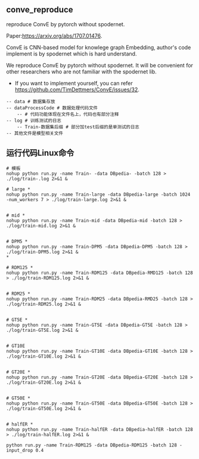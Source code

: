 ## conve_reproduce
reproduce ConvE by pytorch without spodernet.

Paper:https://arxiv.org/abs/1707.01476.

ConvE is CNN-based model for knowlege graph Embedding, author's code implement is by spodernet which is hard understand.

We reproduce ConvE by pytorch without spodernet. It will be convenient for other researchers who are not familiar with the spodernet lib.

- If you want to implement yourself, you can refer https://github.com/TimDettmers/ConvE/issues/32.

```
-- data # 数据集存放
-- dataProcessCode # 数据处理代码文件
    -- # 代码功能体现在文件名上，代码也有部分注释
-- log # 训练测试的日志
    -- Train-数据集后缀 # 部分加test后缀的是单测试的日志
-- 其他文件是模型相关文件  

```

## 运行代码Linux命令
```
# 模板
nohup python run.py -name Train- -data DBpedia- -batch 128 > ./log/train-.log 2>&1 &

# large *
nohup python run.py -name Train-large -data DBpedia-large -batch 1024 -num_workers 7 > ./log/train-large.log 2>&1 &


# mid *
nohup python run.py -name Train-mid -data DBpedia-mid -batch 128 > ./log/train-mid.log 2>&1 &


# DPM5 *
nohup python run.py -name Train-DPM5 -data DBpedia-DPM5 -batch 128 > ./log/train-DPM5.log 2>&1 &
*

# RDM125 *
nohup python run.py -name Train-RDM125 -data DBpedia-RMD125 -batch 128 > ./log/train-RDM125.log 2>&1 &


# RDM25 * 
nohup python run.py -name Train-RDM25 -data DBpedia-RMD25 -batch 128 > ./log/train-RDM25.log 2>&1 &


# GT5E *
nohup python run.py -name Train-GT5E -data DBpedia-GT5E -batch 128 > ./log/train-GT5E.log 2>&1 &


# GT10E
nohup python run.py -name Train-GT10E -data DBpedia-GT10E -batch 128 > ./log/train-GT10E.log 2>&1 &


# GT20E *
nohup python run.py -name Train-GT20E -data DBpedia-GT20E -batch 128 > ./log/train-GT20E.log 2>&1 &


# GT50E *
nohup python run.py -name Train-GT50E -data DBpedia-GT50E -batch 128 > ./log/train-GT50E.log 2>&1 &


# halfER *
nohup python run.py -name Train-halfER -data DBpedia-halfER -batch 128 > ./log/train-halfER.log 2>&1 &

python run.py -name Train-RDM125 -data DBpedia-RDM125 -batch 128 -input_drop 0.4
```